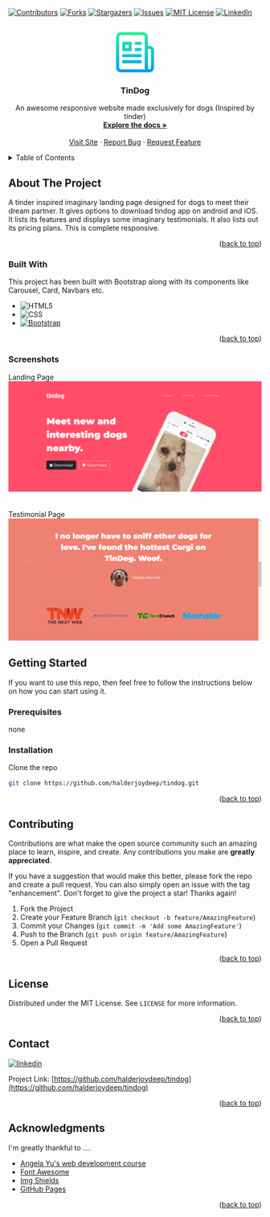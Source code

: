 <div id="top"></div>

[![Contributors][contributors-shield]][contributors-url]
[![Forks][forks-shield]][forks-url]
[![Stargazers][stars-shield]][stars-url]
[![Issues][issues-shield]][issues-url]
[![MIT License][license-shield]][license-url]
[![LinkedIn][linkedin-shield]][linkedin-url]

<!-- PROJECT LOGO -->
<br />
<div align="center">
  <a href="https://github.com/halderjoydeep/tindog">
    <img src="images/logo.png" alt="Logo" width="80" height="80">
  </a>

  <h3 align="center">TinDog</h3>

  <p align="center">
    An awesome responsive website made exclusively for dogs (Inspired by tinder)
    <br />
    <a href="https://github.com/halderjoydeep/tindog"><strong>Explore the docs »</strong></a>
    <br />
    <br />
    <a href="https://halderjoydeep.github.io/tindog/">Visit Site</a>
    ·
    <a href="https://github.com/halderjoydeep/tindog/issues">Report Bug</a>
    ·
    <a href="https://github.com/halderjoydeep/tindog/issues">Request Feature</a>
  </p>
</div>

<!-- TABLE OF CONTENTS -->
<details>
  <summary>Table of Contents</summary>
  <ol>
    <li>
      <a href="#about-the-project">About The Project</a>
      <ul>
        <li><a href="#built-with">Built With</a></li>
        <li><a href="#screenshots">Screenshots</a></li>
      </ul>
    </li>
    <li>
      <a href="#getting-started">Getting Started</a>
      <ul>
        <li><a href="#prerequisites">Prerequisites</a></li>
        <li><a href="#installation">Installation</a></li>
      </ul>
    </li>
    <li><a href="#contributing">Contributing</a></li>
    <li><a href="#license">License</a></li>
    <li><a href="#contact">Contact</a></li>
    <li><a href="#acknowledgments">Acknowledgments</a></li>
  </ol>
</details>

<!-- ABOUT THE PROJECT -->

## About The Project

A tinder inspired imaginary landing page designed for dogs to meet their dream partner. It gives options to download tindog app on android and iOS. It lists its features and displays some imaginary testimonials. It also lists out its pricing plans. This is complete responsive.

<p align="right">(<a href="#top">back to top</a>)</p>

### Built With

This project has been built with Bootstrap along with its components like Carousel, Card, Navbars etc.

- ![HTML5][html]
- ![CSS][css]
- [![Bootstrap][bootstrap.com]][bootstrap-url]

<p align="right">(<a href="#top">back to top</a>)</p>

### Screenshots

Landing Page
<br>
![TinDog Landing][product-screenshot-1]
<br>
<br>
Testimonial Page
![TinDog Testimonial][product-screenshot-2]

<!-- GETTING STARTED -->

## Getting Started

If you want to use this repo, then feel free to follow the instructions below on how you can start using it.

### Prerequisites

none

### Installation

Clone the repo

```sh
git clone https://github.com/halderjoydeep/tindog.git
```

<p align="right">(<a href="#top">back to top</a>)</p>

<!-- CONTRIBUTING -->

## Contributing

Contributions are what make the open source community such an amazing place to learn, inspire, and create. Any contributions you make are **greatly appreciated**.

If you have a suggestion that would make this better, please fork the repo and create a pull request. You can also simply open an issue with the tag "enhancement".
Don't forget to give the project a star! Thanks again!

1. Fork the Project
2. Create your Feature Branch (`git checkout -b feature/AmazingFeature`)
3. Commit your Changes (`git commit -m 'Add some AmazingFeature'`)
4. Push to the Branch (`git push origin feature/AmazingFeature`)
5. Open a Pull Request

<p align="right">(<a href="#top">back to top</a>)</p>

<!-- LICENSE -->

## License

Distributed under the MIT License. See `LICENSE` for more information.

<p align="right">(<a href="#top">back to top</a>)</p>

<!-- CONTACT -->

## Contact

[![linkedin][linkedin-shield]][linkedin-url]

Project Link: [https://github.com/halderjoydeep/tindog](https://github.com/halderjoydeep/tindog)

<p align="right">(<a href="#top">back to top</a>)</p>

<!-- ACKNOWLEDGMENTS -->

## Acknowledgments

I'm greatly thankful to ....

- [Angela Yu's web development course](https://www.udemy.com/course/the-complete-web-development-bootcamp/)
- [Font Awesome](https://fontawesome.com)
- [Img Shields](https://shields.io)
- [GitHub Pages](https://pages.github.com)

<p align="right">(<a href="#top">back to top</a>)</p>

[contributors-shield]: https://img.shields.io/github/contributors/halderjoydeep/tindog.svg?style=for-the-badge
[contributors-url]: https://github.com/halderjoydeep/tindog/graphs/contributors
[forks-shield]: https://img.shields.io/github/forks/halderjoydeep/tindog.svg?style=for-the-badge
[forks-url]: https://github.com/halderjoydeep/tindog/network/members
[stars-shield]: https://img.shields.io/github/stars/halderjoydeep/tindog.svg?style=for-the-badge
[stars-url]: https://github.com/halderjoydeep/tindog/stargazers
[issues-shield]: https://img.shields.io/github/issues/halderjoydeep/tindog.svg?style=for-the-badge
[issues-url]: https://github.com/halderjoydeep/tindog/issues
[license-shield]: https://img.shields.io/github/license/halderjoydeep/tindog.svg?style=for-the-badge
[license-url]: https://github.com/halderjoydeep/tindog/blob/main/LICENSE
[linkedin-shield]: https://img.shields.io/badge/LinkedIn-0077B5?style=for-the-badge&logo=linkedin&logoColor=white
[linkedin-url]: https://www.linkedin.com/joydeep-halder
[product-screenshot-1]: images/tindog-landing.png
[product-screenshot-2]: images/tindog-testimonial.png
[html]: https://img.shields.io/badge/HTML5-E34F26?style=for-the-badge&logo=html5&logoColor=white
[css]: https://img.shields.io/badge/CSS3-1572B6?style=for-the-badge&logo=css3&logoColor=white
[bootstrap.com]: https://img.shields.io/badge/Bootstrap-563D7C?style=for-the-badge&logo=bootstrap&logoColor=white
[bootstrap-url]: https://getbootstrap.com
